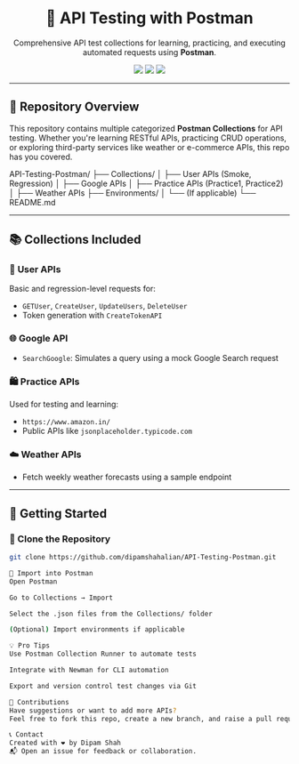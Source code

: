 <h1 align="center">🚀 API Testing with Postman</h1>
<p align="center">
  Comprehensive API test collections for learning, practicing, and executing automated requests using <strong>Postman</strong>.
</p>

<p align="center">
  <img src="https://img.shields.io/badge/Postman-API%20Testing-orange?style=flat-square&logo=postman" />
  <img src="https://img.shields.io/github/license/dipamshahalian/API-Testing-Postman?style=flat-square" />
  <img src="https://img.shields.io/github/stars/dipamshahalian/API-Testing-Postman?style=flat-square" />
</p>

---

## 📁 Repository Overview

This repository contains multiple categorized **Postman Collections** for API testing. Whether you're learning RESTful APIs, practicing CRUD operations, or exploring third-party services like weather or e-commerce APIs, this repo has you covered.

API-Testing-Postman/
├── Collections/
│ ├── User APIs (Smoke, Regression)
│ ├── Google APIs
│ ├── Practice APIs (Practice1, Practice2)
│ ├── Weather APIs
├── Environments/
│ └── (If applicable)
└── README.md


---

## 📚 Collections Included

### 🧪 **User APIs**
Basic and regression-level requests for:
- `GETUser`, `CreateUser`, `UpdateUsers`, `DeleteUser`
- Token generation with `CreateTokenAPI`

### 🌐 **Google API**
- `SearchGoogle`: Simulates a query using a mock Google Search request

### 🛍️ **Practice APIs**
Used for testing and learning:
- `https://www.amazon.in/`
- Public APIs like `jsonplaceholder.typicode.com`

### ☁️ **Weather APIs**
- Fetch weekly weather forecasts using a sample endpoint

---

## 🔧 Getting Started

### 🔹 Clone the Repository
```bash
git clone https://github.com/dipamshahalian/API-Testing-Postman.git

🔹 Import into Postman
Open Postman

Go to Collections → Import

Select the .json files from the Collections/ folder

(Optional) Import environments if applicable

💡 Pro Tips
Use Postman Collection Runner to automate tests

Integrate with Newman for CLI automation

Export and version control test changes via Git

🙌 Contributions
Have suggestions or want to add more APIs?
Feel free to fork this repo, create a new branch, and raise a pull request!

📞 Contact
Created with ❤️ by Dipam Shah
📬 Open an issue for feedback or collaboration.
